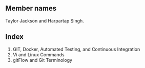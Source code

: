 ## Member names

Taylor Jackson and Harpartap Singh.

## Index
1. GIT, Docker, Automated Testing, and Continuous Integration
2. Vi and Linux Commands
3. gitFlow and Git Terminology
